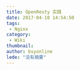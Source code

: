 ```yaml
---
title: OpenResty 实践
date: 2017-04-10 14:54:50
tags:
 - Nginx
category: 
 - Wiki
thumbnail: 
author: bsyonline
lede: "没有摘要"
---
```


